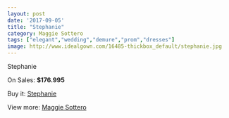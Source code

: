 ```yaml
---
layout: post
date: '2017-09-05'
title: "Stephanie"
category: Maggie Sottero
tags: ["elegant","wedding","demure","prom","dresses"]
image: http://www.idealgown.com/16485-thickbox_default/stephanie.jpg
---
```

Stephanie

On Sales: **$176.995**
<a href="https://www.idealgown.com/en/maggie-sottero/6567-stephanie.html"><amp-img layout="responsive" width="600" height="600" src="//www.idealgown.com/16485-thickbox_default/stephanie.jpg" alt="Stephanie 0" /></a>
<a href="https://www.idealgown.com/en/maggie-sottero/6567-stephanie.html"><amp-img layout="responsive" width="600" height="600" src="//www.idealgown.com/16487-thickbox_default/stephanie.jpg" alt="Stephanie 1" /></a>
<a href="https://www.idealgown.com/en/maggie-sottero/6567-stephanie.html"><amp-img layout="responsive" width="600" height="600" src="//www.idealgown.com/16486-thickbox_default/stephanie.jpg" alt="Stephanie 2" /></a>

Buy it: [Stephanie](https://www.idealgown.com/en/maggie-sottero/6567-stephanie.html "Stephanie")

View more: [Maggie Sottero](https://www.idealgown.com/en/45-maggie-sottero "Maggie Sottero")